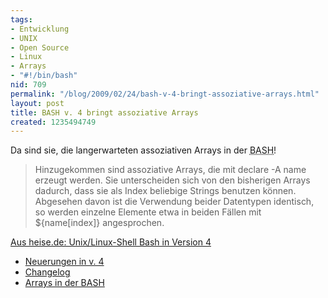 ```yaml
---
tags:
- Entwicklung
- UNIX
- Open Source
- Linux
- Arrays
- "#!/bin/bash"
nid: 709
permalink: "/blog/2009/02/24/bash-v-4-bringt-assoziative-arrays.html"
layout: post
title: BASH v. 4 bringt assoziative Arrays
created: 1235494749
---
```

<p>Da sind sie, die langerwarteten assoziativen Arrays in der <acronym title="Bourne Again Shell">BASH</acronym>!</p>

<blockquote>
Hinzugekommen sind assoziative Arrays, die mit declare -A name erzeugt werden. Sie unterscheiden sich von den bisherigen Arrays dadurch, dass sie als Index beliebige Strings benutzen können. Abgesehen davon ist die Verwendung beider Datentypen identisch, so werden einzelne Elemente etwa in beiden Fällen mit ${name[index]} 
angesprochen. 
</blockquote>

<a href="http://www.heise.de/newsticker/Unix-Linux-Shell-Bash-in-Version-4--/meldung/133409">Aus heise.de: Unix/Linux-Shell Bash in Version 4</a>
<!--break-->
<ul>
<li><a href="http://tiswww.case.edu/php/chet/bash/NEWS">Neuerungen in v. 4</a></li>
<li><a href="http://tiswww.case.edu/php/chet/bash/CHANGES">Changelog</a></li>
<li><a href="/2008/12/14/arrays-der-bash.html">Arrays in der BASH</a></li>
</ul>

